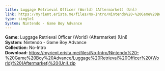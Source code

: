 ```yaml
---
title: Luggage Retrieval Officer (World) (Aftermarket) (Unl)
link: https://myrient.erista.me/files/No-Intro/Nintendo%20-%20Game%20Boy%20Advance/Luggage%20Retrieval%20Officer%20(World)%20(Aftermarket)%20(Unl).zip
type: single1
System: Nintendo - Game Boy Advance
---
```

<b>Game:</b> Luggage Retrieval Officer (World) (Aftermarket) (Unl)<br>
<b>System:</b> Nintendo - Game Boy Advance<br>
<b>Collection:</b> No-Intro<br>
<b>Download:</b> https://myrient.erista.me/files/No-Intro/Nintendo%20-%20Game%20Boy%20Advance/Luggage%20Retrieval%20Officer%20(World)%20(Aftermarket)%20(Unl).zip